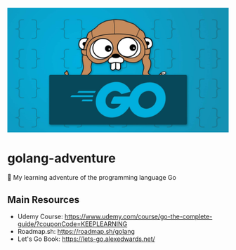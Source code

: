 ![golang](gloang.jpg)

# golang-adventure

📖 My learning adventure of the programming language Go

## Main Resources

- Udemy Course: https://www.udemy.com/course/go-the-complete-guide/?couponCode=KEEPLEARNING
- Roadmap.sh: https://roadmap.sh/golang
- Let's Go Book: https://lets-go.alexedwards.net/